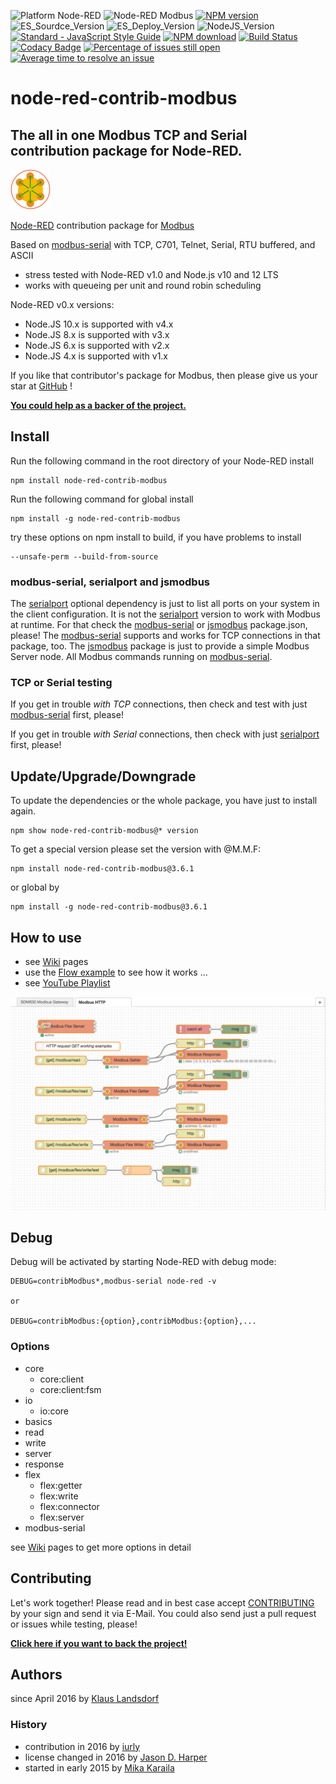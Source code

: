 ![Platform Node-RED](http://b.repl.ca/v1/Platform-Node--RED-red.png)
![Node-RED Modbus](http://b.repl.ca/v1/Node--RED-Modbus-orange.png)
[![NPM version](https://badge.fury.io/js/node-red-contrib-modbus.png)](https://www.npmjs.com/package/node-red-contrib-modbus)
![ES_Sourdce_Version](http://b.repl.ca/v1/JS_Source-ES6-yellow.png)
![ES_Deploy_Version](http://b.repl.ca/v1/JS_Deploy-ES2015-yellow.png)
![NodeJS_Version](http://b.repl.ca/v1/NodeJS-LTS-green.png)
[![Standard - JavaScript Style Guide](https://img.shields.io/badge/code%20style-standard-brightgreen.svg)](http://standardjs.com/)
[![NPM download](https://img.shields.io/npm/dm/node-red-contrib-modbus.svg)](http://www.npm-stats.com/~packages/node-red-contrib-modbus)
[![Build Status](https://travis-ci.org/BiancoRoyal/node-red-contrib-modbus.svg?branch=master)](https://travis-ci.org/BiancoRoyal/node-red-contrib-modbus)
[![Codacy Badge](https://api.codacy.com/project/badge/Grade/456a38405124477bafb4772c5b42a260)](https://www.codacy.com/app/klaus/node-red-contrib-modbus?utm_source=github.com&amp;utm_medium=referral&amp;utm_content=biancode/node-red-contrib-modbus&amp;utm_campaign=Badge_Grade)
[![Percentage of issues still open](http://isitmaintained.com/badge/open/biancode/node-red-contrib-modbus.svg)](http://isitmaintained.com/project/biancode/node-red-contrib-modbus "Percentage of issues still open")
[![Average time to resolve an issue](http://isitmaintained.com/badge/resolution/biancode/node-red-contrib-modbus.svg)](http://isitmaintained.com/project/biancode/node-red-contrib-modbus "Average time to resolve an issue")

# node-red-contrib-modbus

## The all in one Modbus TCP and Serial contribution package for Node-RED.

[![nodemodbus64](images/modbus-icon64.png)](https://www.npmjs.com/package/node-red-contrib-modbus)

[Node-RED][1] contribution package for [Modbus][8]

Based on [modbus-serial][2] with TCP, C701, Telnet, Serial, RTU buffered, and ASCII

* stress tested with Node-RED v1.0 and Node.js v10 and 12 LTS
* works with queueing per unit and round robin scheduling

Node-RED v0.x versions:
* Node.JS 10.x is supported with v4.x
* Node.JS  8.x is supported with v3.x
* Node.JS  6.x is supported with v2.x
* Node.JS  4.x is supported with v1.x

If you like that contributor's package for Modbus, then please give us your star at [GitHub][12] !

**[You could help as a backer of the project.][11]**

## Install

Run the following command in the root directory of your Node-RED install

    npm install node-red-contrib-modbus

Run the following command for global install

    npm install -g node-red-contrib-modbus

try these options on npm install to build, if you have problems to install

    --unsafe-perm --build-from-source
    
### modbus-serial, serialport and jsmodbus

The [serialport][14] optional dependency is just to list all ports on your system in the client configuration.
It is not the [serialport][14] version to work with Modbus at runtime. 
For that check the [modbus-serial][2] or [jsmodbus][13] package.json, please!
The [modbus-serial][2] supports and works for TCP connections in that package, too.
The [jsmodbus][13] package is just to provide a simple Modbus Server node. 
All Modbus commands running on [modbus-serial][2].

### TCP or Serial testing
If you get in trouble *with TCP* connections, then check and test with just [modbus-serial][2] first, please!

If you get in trouble *with Serial* connections, then check with just [serialport][14] first, please!

## Update/Upgrade/Downgrade

To update the dependencies or the whole package, you have just to install again.

    npm show node-red-contrib-modbus@* version

To get a special version please set the version with @M.M.F:

    npm install node-red-contrib-modbus@3.6.1

or global by

    npm install -g node-red-contrib-modbus@3.6.1

## How to use

* see [Wiki][10] pages
* use the [Flow example][3] to see how it works ...
* see [YouTube Playlist][9]

![Flow Example](images/Screenshot01V210.png)

## Debug

Debug will be activated by starting Node-RED with debug mode:

    DEBUG=contribModbus*,modbus-serial node-red -v

    or

    DEBUG=contribModbus:{option},contribModbus:{option},...

### Options

 * core
    * core:client
    * core:client:fsm
 * io
    * io:core
 * basics
 * read
 * write
 * server
 * response
 * flex
    * flex:getter
    * flex:write
    * flex:connector
    * flex:server
 * modbus-serial
 

see [Wiki][10] pages to get more options in detail

## Contributing

Let's work together!
Please read and in best case accept [CONTRIBUTING](.github/CONTRIBUTING.md) by your sign and send it via E-Mail.
You could also send just a pull request or issues while testing, please!

**[Click here if you want to back the project!][2]**

## Authors

since April 2016 by [Klaus Landsdorf][4]

### History

* contribution in 2016 by [iurly][6]
* license changed in 2016 by [Jason D. Harper][7]
* started in early 2015 by [Mika Karaila][5]

[1]:https://nodered.org
[2]:https://www.npmjs.com/package/modbus-serial
[3]:https://flows.nodered.org/flow/bf06a87e84395e4bce276714c6f5f884
[4]:https://github.com/biancode
[5]:https://github.com/mikakaraila
[6]:https://github.com/iurly
[7]:https://github.com/jayharper
[8]:http://www.modbus.org/
[9]:http://bit.ly/2jzwjqP
[10]:https://github.com/biancode/node-red-contrib-modbus/wiki
[11]:https://bianco-royal.cloud/supporter/
[12]:https://github.com/biancode/node-red-contrib-modbus
[13]:https://www.npmjs.com/package/jsmodbus
[14]:https://www.npmjs.com/package/serialport

